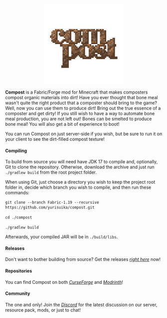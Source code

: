 <p align="center"><img src="https://github.com/yurisuika/Compost/blob/Fabric-1.18/src/main/resources/assets/compost/icon.png?raw=true" width="256" height="256"></p>

**Compost** is a Fabric/Forge mod for Minecraft that makes composters compost organic materials into dirt! Have you ever thought that bone meal wasn't quite the right product that a composter should bring to the game? Well, now you can use them to produce dirt! Bring out the true essence of a composter and get dirty! If you still wish to have a way to automate bone meal production, you are not left out! Bones can be smelted to produce bone meal! You will also get a bit of experience to boot!

You can run Compost on just server-side if you wish, but be sure to run it on your client to see the dirt-filled compost texture!

#### Compiling

To build from source you will need have JDK 17 to compile and, optionally, Git to clone the repository. Otherwise, download the archive and just run `./gradlew build` from the root project folder.

When using Git, just choose a directory you wish to keep the project root folder in, decide which branch you wish to compile, and then run these commands:

```shell script
git clone --branch Fabric-1.19 --recursive https://github.com/yurisuika/compost.git

cd ./compost

./gradlew build
```

Afterwards, your compiled JAR will be in `./build/libs`.

#### Releases

Don't want to bother building from source? Get the releases *[right here](https://github.com/yurisuika/Compost/releases)* now!

#### Repositories

You can find Compost on both *[CurseForge](https://www.curseforge.com/minecraft/mc-mods/compost)* and *[Modrinth](https://modrinth.com/mod/compost)*!

#### Community

The one and only! Join the *[Discord](https://discord.gg/0zdNEkQle7Qg9C1H)* for the latest discussion on our server, resource pack, mods, or just to chat!
